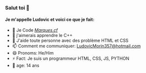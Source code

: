 ### Salut toi 👋
#### Je m'appelle Ludovic et voici ce que je fait:

- 🔭 Je Code *[Marques.cf](https://marques.cf)*
- 🌱 j'aimerais apprendre le C++
- 🤔 J'aide toute personne avec des problème HTML et CSS
- 📫 Comment me communiquer: LudovicMorin357@hotmail.com
- 😄 Pronoms: He/Him
- ⚡ Fact: Je suis un programmeur HTML, CSS, JS, PYTHON
- 🎉 age: 14 ans

